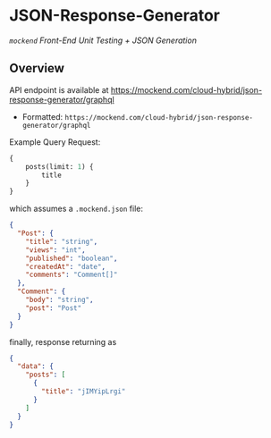 # JSON-Response-Generator #

*`mockend` Front-End Unit Testing + JSON Generation*

## Overview ##

API endpoint is available at https://mockend.com/cloud-hybrid/json-response-generator/graphql
- Formatted: `https://mockend.com/cloud-hybrid/json-response-generator/graphql`

Example Query Request:

```graphql
{ 
    posts(limit: 1) {
        title
    } 
}
```

which assumes a `.mockend.json` file:

```json
{
  "Post": {
    "title": "string",
    "views": "int",
    "published": "boolean",
    "createdAt": "date",
    "comments": "Comment[]"
  },
  "Comment": {
    "body": "string",
    "post": "Post"
  }
}
```

finally, response returning as

```json
{
  "data": {
    "posts": [
      {
        "title": "jIMYipLrgi"
      }
    ]
  }
}
```
